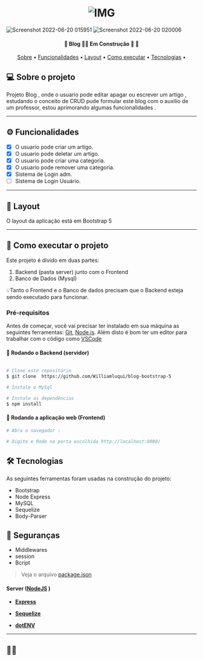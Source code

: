 <h1 align="center">
    <img alt="IMG" title="IMG" src="https://user-images.githubusercontent.com/88260564/174528455-b3f67afe-f5ba-4a9d-93da-551e0a8c98f9.png "  />
</h1>



![Screenshot 2022-06-20 015951](https://user-images.githubusercontent.com/88260564/174528462-d25b7ae9-87b2-41f3-9064-8f8d3ad34090.png)
![Screenshot 2022-06-20 020006](https://user-images.githubusercontent.com/88260564/174528463-67ea2193-36a2-4d59-9739-314fd9b43187.png)



<h4 align="center"> 
	🚧  Blog 👨‍💻 Em Construção 🚀 🚧
</h4>

<p align="center">
 <a href="#-sobre-o-projeto">Sobre</a> •
 <a href="#-funcionalidades">Funcionalidades</a> •
 <a href="#-layout">Layout</a> • 
 <a href="#-como-executar-o-projeto">Como executar</a> • 
 <a href="#-tecnologias">Tecnologias</a> • 
</p>


## 💻 Sobre o projeto

Projeto Blog , onde o usuario pode editar apagar ou escrever um artigo , estudando o conceito de CRUD pude formular este blog com o auxilio de um professor, estou aprimorando algumas funcionalidades . 




---

## ⚙️ Funcionalidades

- [x] O usuario pode criar um artigo.
- [x] O usuario pode deletar um artigo.
- [x] O usuario pode criar uma categoria.
- [x] O usuario pode remover uma categoria.
- [x] Sistema de Login adm.
- [ ] Sistema de Login Usuário.

---

## 🎨 Layout

O layout da aplicação está em Bootstrap 5 



---

## 🚀 Como executar o projeto

Este projeto é divido em duas partes:
1. Backend (pasta server) junto com o Frontend
2. Banco de Dados (Mysql)


💡Tanto o Frontend e o Banco de dados precisam que o Backend esteja sendo executado para funcionar.

### Pré-requisitos

Antes de começar, você vai precisar ter instalado em sua máquina as seguintes ferramentas:
[Git](https://git-scm.com), [Node.js](https://nodejs.org/en/). 
Além disto é bom ter um editor para trabalhar com o código como [VSCode](https://code.visualstudio.com/)

#### 🎲 Rodando o Backend (servidor)

```bash

# Clone este repositório
$ git clone  https://github.com/Williamluqui/blog-bootstrap-5

# Instale o MySql

# Instale as dependências
$ npm install

```

#### 🧭 Rodando a aplicação web (Frontend)

```bash
# Abra o navegador :

# Digite e Rode na porta escolhida http://localhost:8080/


```
## 🛠 Tecnologias

As seguintes ferramentas foram usadas na construção do projeto:

+ Bootstrap
+ Node Express
+ MySQL
+ Sequelize
+ Body-Parser
## 🔐 Seguranças
+ Middlewares
+ session
+ Bcript 

> Veja o arquivo  [package.json](https://github.com/Williamluqui/blog-bootstrap-5/blob/main/package.json)

#### [](https://github.com/Williamluqui/blog-bootstrap-5)**Server**  ([NodeJS](https://nodejs.org/en/)  )

-   **[Express](https://expressjs.com/)**

-   **[Sequelize](https://sequelize.org/)**

-   **[dotENV](https://github.com/motdotla/dotenv)**






---

## 👨‍💻 
